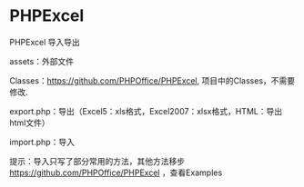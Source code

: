 # PHPExcel
PHPExcel 导入导出

assets：外部文件

Classes：https://github.com/PHPOffice/PHPExcel,
项目中的Classes，不需要修改.

export.php：导出（Excel5：xls格式，Excel2007：xlsx格式，HTML：导出html文件）

import.php：导入


提示：导入只写了部分常用的方法，其他方法移步
https://github.com/PHPOffice/PHPExcel
，查看Examples
